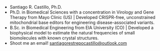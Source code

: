 - Santiago R. Castillo, Ph.D.
- Ph.D. in Biomedical Sciences with a concentration in Virology and Gene Therapy from Mayo Clinic (US) | Developed CRISPR-free, unconstrained mitochondrial base editors for engineering disease-associated variants.
- B.Sc. in Biomedical Engineering from EIA University (CO) | Developed a biophysical model to estimate the natural frequencies of small biomolecules with known crystal structures.
- Shoot me an email! santiagorestrepocastillo@outlook.com

<!---
srcastillo/srcastillo is a ✨ special ✨ repository because its `README.md` (this file) appears on your GitHub profile.
You can click the Preview link to take a look at your changes.
--->

